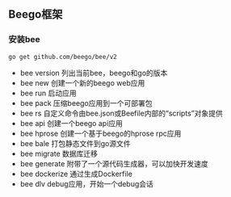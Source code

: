 ## Beego框架

### 安装bee

```
go get github.com/beego/bee/v2
```

- bee version 列出当前bee，beego和go的版本
- bee new 创建一个新的beego web应用
- bee run 启动应用
- bee pack 压缩beego应用到一个可部署包
- bee rs 自定义命令由bee.json或Beefile内部的“scripts”对象提供
- bee api 创建一个beego api应用
- bee hprose 创建一个基于beego的hprose rpc应用
- bee bale 打包静态文件到go源文件
- bee migrate 数据库迁移
- bee generate 附带了一个源代码生成器，可以加快开发速度
- bee dockerize 通过生成Dockerfile
- bee dlv debug应用，开始一个debug会话
